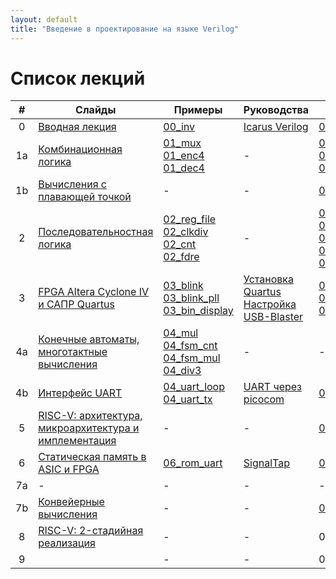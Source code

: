 ```yaml
---
layout: default
title: "Введение в проектирование на языке Verilog"
---
```


# Список лекций

| #   | Слайды | Примеры | Руководства | Задания |
|:---:| -------| ------- | ----------- | ------- |
| 0   | [Вводная лекция](https://docs.google.com/presentation/d/1TqlFGqrBzD166VZrZCWKFIKIriF4yPpPZ9JoIRr6bsQ) | [00_inv](https://github.com/viktor-prutyanov/drec-fpga-intro/tree/master/examples/2025/00_inv) | [Icarus Verilog](./2025/00_icarus.md)   | [00_signext](https://github.com/viktor-prutyanov/drec-fpga-intro/tree/master/problems/2025/00_signext) |
| 1a  | [Комбинационная логика](https://docs.google.com/presentation/d/1SRWW4OXgNHcIN5JQXkJ2pnRrEnh4AqmwCOXpr1bb-u4)  | [01_mux](https://github.com/viktor-prutyanov/drec-fpga-intro/tree/master/examples/2025/01_mux) <br> [01_enc4](https://github.com/viktor-prutyanov/drec-fpga-intro/tree/master/examples/2025/01_enc4) <br> [01_dec4](https://github.com/viktor-prutyanov/drec-fpga-intro/tree/master/examples/2025/01_dec4) | - | [01_mux4](https://github.com/viktor-prutyanov/drec-fpga-intro/tree/master/problems/2025/01_mux4) <br> [01_alu](https://github.com/viktor-prutyanov/drec-fpga-intro/tree/master/problems/2025/01_alu) <br> [01_cmp](https://github.com/viktor-prutyanov/drec-fpga-intro/tree/master/problems/2025/01_cmp) |
| 1b  | [Вычисления с плавающей точкой](https://docs.google.com/presentation/d/1fE9bVMfvQbaPWVOoztV1VZW1FPAAsZQbV8X-apcAPBk) | - | - | [01_fp16](https://github.com/viktor-prutyanov/drec-fpga-intro/tree/master/problems/2025/01_fp16) |
| 2   | [Последовательностная логика](https://docs.google.com/presentation/d/17AkWxNowVI5ReDU2E5dFpsEf1z1eiVMFoMP2PQ6a8Aw) | [02_reg_file](https://github.com/viktor-prutyanov/drec-fpga-intro/tree/master/examples/2025/02_reg_file) <br> [02_clkdiv](https://github.com/viktor-prutyanov/drec-fpga-intro/tree/master/examples/2025/02_clkdiv) <br> [02_cnt](https://github.com/viktor-prutyanov/drec-fpga-intro/tree/master/examples/2025/02_cnt) <br> [02_fdre](https://github.com/viktor-prutyanov/drec-fpga-intro/tree/master/examples/2025/02_fdre) | - | [02_clkdiv](https://github.com/viktor-prutyanov/drec-fpga-intro/tree/master/problems/2025/02_clkdiv) <br> [02_lfsr](https://github.com/viktor-prutyanov/drec-fpga-intro/tree/master/problems/2025/02_lfsr) <br> [02_shiftreg](https://github.com/viktor-prutyanov/drec-fpga-intro/tree/master/problems/2025/02_shiftreg) <br> [02_rf_2r1w](https://github.com/viktor-prutyanov/drec-fpga-intro/tree/master/problems/2025/02_rf_2r1w) <br> [02_fifo](https://github.com/viktor-prutyanov/drec-fpga-intro/tree/master/problems/2025/02_fifo)|
| 3   | [FPGA Altera Cyclone IV и САПР Quartus](https://docs.google.com/presentation/d/1jZzJNerbKeT8XLfLw1XMgh0c8-clpV-wZfe6RsCt5o8) | [03_blink](https://github.com/viktor-prutyanov/drec-fpga-intro/tree/master/examples/2025/03_blink) <br> [03_blink_pll](https://github.com/viktor-prutyanov/drec-fpga-intro/tree/master/examples/2025/03_blink_pll) [03_bin_display](https://github.com/viktor-prutyanov/drec-fpga-intro/tree/master/examples/2025/03_bin_display)| [Установка Quartus](./2025/01_quartus.md) <br> [Настройка USB-Blaster](./2025/02_blaster.md) | [03_hex_display](https://github.com/viktor-prutyanov/drec-fpga-intro/tree/master/problems/2025/03_hex_display) <br> [03_rnd_hex](https://github.com/viktor-prutyanov/drec-fpga-intro/tree/master/problems/2025/03_rnd_hex) <br> [03_timer](https://github.com/viktor-prutyanov/drec-fpga-intro/tree/master/problems/2025/03_timer) |
| 4а  | [Конечные автоматы, многотактные вычисления](https://docs.google.com/presentation/d/1jijMmZYQkn_vrQKY3OLAicbjm2WcAzfECV3oQxOXsO8) | [04_mul](https://github.com/viktor-prutyanov/drec-fpga-intro/tree/master/examples/2025/04_mul) <br> [04_fsm_cnt](https://github.com/viktor-prutyanov/drec-fpga-intro/tree/master/examples/2025/04_fsm_cnt) <br> [04_fsm_mul](https://github.com/viktor-prutyanov/drec-fpga-intro/tree/master/examples/2025/04_fsm_mul) <br> [04_div3](https://github.com/viktor-prutyanov/drec-fpga-intro/tree/master/examples/2025/04_div3) | - | - |
| 4b  | [Интерфейс UART](https://docs.google.com/presentation/d/1btWQaxwTEzHo2ra-9e-czix5pYcvT9cELglVCvsEkFo) | [04_uart_loop](https://github.com/viktor-prutyanov/drec-fpga-intro/tree/master/examples/2025/04_uart_loop) <br> [04_uart_tx](https://github.com/viktor-prutyanov/drec-fpga-intro/tree/master/examples/2025/04_uart_tx) | [UART через picocom](./2025/04_picocom.md) | [04_uart_rx](https://github.com/viktor-prutyanov/drec-fpga-intro/tree/master/problems/2025/04_uart_rx) |
| 5   | [RISC-V: архитектура, микроархитектура и имплементация](https://docs.google.com/presentation/d/18qmQJa9JLM1TAxX4z2vEbKHeQaVG4v-3wVEy8Pt5V-k) | - | - | [05_cpu](https://github.com/viktor-prutyanov/drec-fpga-intro/tree/master/problems/2025/05_cpu) |
| 6   | [Статическая память в ASIC и FPGA](https://docs.google.com/presentation/d/1DNowWy1SIPpJVkfS6wp8t7eBN-dr_eeC-qLX874_528) | [06_rom_uart](https://github.com/viktor-prutyanov/drec-fpga-intro/tree/master/examples/2025/06_rom_uart) | [SignalTap](./2025/06_signaltap.md) | [06_cpu](https://github.com/viktor-prutyanov/drec-fpga-intro/tree/master/problems/2025/06_cpu) |
| 7a  | - | - | - | - |
| 7b  | [Конвейерные вычисления](https://docs.google.com/presentation/d/10LPWZqqwGkNW45AFo-a64QdzvaN9OXWRo5L_dI8OWbE) | - | - | [07_fp16pipe](https://github.com/viktor-prutyanov/drec-fpga-intro/tree/master/problems/2025/06_fp16pipe) |
| 8   | [RISC-V: 2-стадийная реализация](https://docs.google.com/presentation/d/1viiUbddl-3-mMLHUyqRT4Qwg-TDqU6svTKQP5wMri3Y) | - | - | 08_cpu |
| 9   | | - | - | 09_cpu |